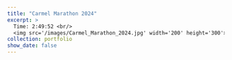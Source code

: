 ```yaml
---
title: "Carmel Marathon 2024"
excerpt: >
  Time: 2:49:52 <br/>
  <img src='/images/Carmel_Marathon_2024.jpg' width='200' height='300'>
collection: portfolio
show_date: false
---
```


<div class="strava-embed-placeholder" data-embed-type="activity" data-embed-id="11172961050" data-style="standard" data-from-embed="false"></div><script src="https://strava-embeds.com/embed.js"></script>
